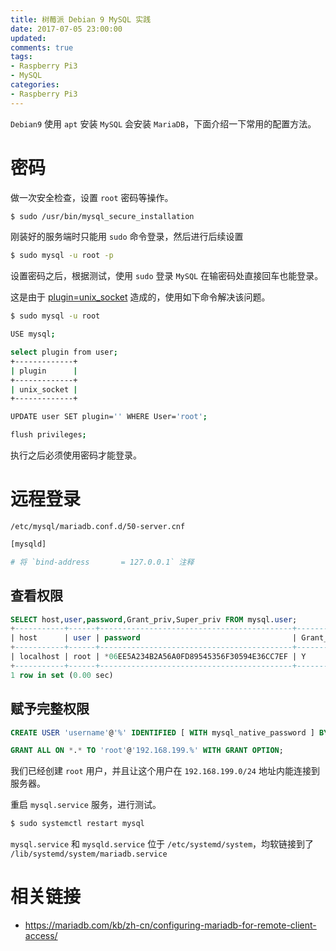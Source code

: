 ```yaml
---
title: 树莓派 Debian 9 MySQL 实践
date: 2017-07-05 23:00:00
updated:
comments: true
tags:
- Raspberry Pi3
- MySQL
categories:
- Raspberry Pi3
---
```


`Debian9` 使用 `apt` 安装 `MySQL` 会安装 `MariaDB`，下面介绍一下常用的配置方法。

<!--more-->

# 密码

做一次安全检查，设置 `root` 密码等操作。

```bash
$ sudo /usr/bin/mysql_secure_installation  
```

刚装好的服务端时只能用 `sudo` 命令登录，然后进行后续设置

```bash
$ sudo mysql -u root -p
```

设置密码之后，根据测试，使用 `sudo` 登录 `MySQL` 在输密码处直接回车也能登录。

这是由于 [plugin=unix_socket](https://www.baidu.com/s?wd=plugin%20unix_socket) 造成的，使用如下命令解决该问题。

```bash
$ sudo mysql -u root

USE mysql;

select plugin from user;
+-------------+
| plugin      |
+-------------+
| unix_socket |
+-------------+

UPDATE user SET plugin='' WHERE User='root';

flush privileges;
```

执行之后必须使用密码才能登录。

# 远程登录

`/etc/mysql/mariadb.conf.d/50-server.cnf`

```bash
[mysqld]

# 将 `bind-address		= 127.0.0.1` 注释
```

## 查看权限

```sql
SELECT host,user,password,Grant_priv,Super_priv FROM mysql.user;
+-----------+------+-------------------------------------------+------------+------------+
| host      | user | password                                  | Grant_priv | Super_priv |
+-----------+------+-------------------------------------------+------------+------------+
| localhost | root | *06EE5A234B2A56A0FD89545356F30594E36CC7EF | Y          | Y          |
+-----------+------+-------------------------------------------+------------+------------+
1 row in set (0.00 sec)
```

## 赋予完整权限

```sql
CREATE USER 'username'@'%' IDENTIFIED [ WITH mysql_native_password ] BY 'password';

GRANT ALL ON *.* TO 'root'@'192.168.199.%' WITH GRANT OPTION;
```

我们已经创建 `root` 用户，并且让这个用户在 `192.168.199.0/24` 地址内能连接到服务器。

重启 `mysql.service` 服务，进行测试。

```bash
$ sudo systemctl restart mysql
```

`mysql.service` 和 `mysqld.service` 位于 `/etc/systemd/system`，均软链接到了 `/lib/systemd/system/mariadb.service`

# 相关链接

* https://mariadb.com/kb/zh-cn/configuring-mariadb-for-remote-client-access/
